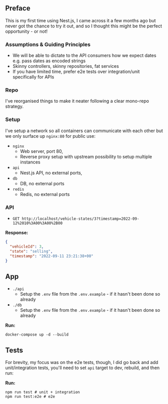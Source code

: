## Preface

This is my first time using Nest.js, I came across it a few months ago but never got the chance to try it out, and so I
thought this might be the perfect opportunity - or not!

### Assumptions & Guiding Principles

- We will be able to dictate to the API consumers how we expect dates e.g. pass dates as encoded strings
- Skinny controllers, skinny repositories, fat services
- If you have limited time, prefer e2e tests over integration/unit specifically for APIs

### Repo

I've reorganised things to make it neater following a clear mono-repo strategy.

### Setup

I've setup a network so all containers can communicate with each other but we only surface up `nginx:80` for public
use:

- `nginx`
    - Web server, port 80,
    - Reverse proxy setup with upstream possibility to setup multiple instances
- `api`
    - Nest.js API, no external ports,
- `db`
    - DB, no external ports
- `redis`
    - Redis, no external ports

### API

- `GET http://localhost/vehicle-states/3?timestamp=2022-09-12%2010%3A00%3A00%2B00`

**Response:**

```json
{
  "vehicleId": 3,
  "state": "selling",
  "timestamp": "2022-09-11 23:21:38+00"
}
```

## App

- `./api`
    - Setup the `.env` file from the `.env.example` - if it hasn't been done so already
- `./db`
    - Setup the `.env` file from the `.env.example` - if it hasn't been done so already

**Run:**

```
docker-compose up -d --build
```

## Tests

For brevity, my focus was on the e2e tests, though, I did go back and add unit/integration tests, you'll need to set `api` target to dev, rebuild, and then run:

**Run:**

```
npm run test # unit + integration
npm run test:e2e # e2e
```
